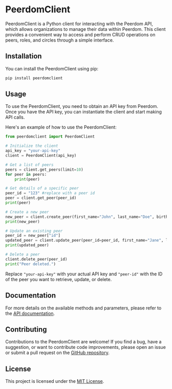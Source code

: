 # PeerdomClient

PeerdomClient is a Python client for interacting with the Peerdom API, which allows organizations to manage their data within Peerdom. This client provides a convenient way to access and perform CRUD operations on peers, roles, and circles through a simple interface.

## Installation

You can install the PeerdomClient using pip:

```bash
pip install peerdomclient
```

## Usage

To use the PeerdomClient, you need to obtain an API key from Peerdom. Once you have the API key, you can instantiate the client and start making API calls.

Here's an example of how to use the PeerdomClient:

```python
from peerdomclient import PeerdomClient

# Initialize the client
api_key = "your-api-key"
client = PeerdomClient(api_key)

# Get a list of peers
peers = client.get_peers(limit=10)
for peer in peers:
    print(peer)

# Get details of a specific peer
peer_id = "123" #replace with a peer id
peer = client.get_peer(peer_id)
print(peer)

# Create a new peer
new_peer = client.create_peer(first_name="John", last_name="Doe", birthdate="1990-01-01")
print(new_peer)

# Update an existing peer
peer_id = new_peer["id"]
updated_peer = client.update_peer(peer_id=peer_id, first_name="Jane", last_name="Doe", birthdate="1990-01-01")
print(updated_peer)

# Delete a peer
client.delete_peer(peer_id)
print("Peer deleted.")
```

Replace `"your-api-key"` with your actual API key and `"peer-id"` with the ID of the peer you want to retrieve, update, or delete.

## Documentation

For more details on the available methods and parameters, please refer to the [API documentation](https://api.peerdom.org/v1/docs).

## Contributing

Contributions to the PeerdomClient are welcome! If you find a bug, have a suggestion, or want to contribute code improvements, please open an issue or submit a pull request on the [GitHub repository](https://github.com/peerdom/peerdom-client-python).

## License

This project is licensed under the [MIT License](https://opensource.org/licenses/MIT).